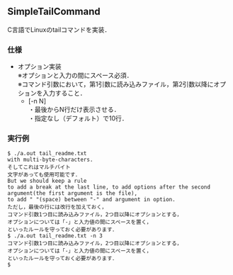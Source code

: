 ## SimpleTailCommand
C言語でLinuxのtailコマンドを実装．
### 仕様
- オプション実装  
※オプションと入力の間にスペース必須．  
※コマンド引数において，第1引数に読み込みファイル，第2引数以降にオプションを入力すること．
    - [-n N]  
    ・最後からN行だけ表示させる．  
    ・指定なし（デフォルト）で10行．
    
### 実行例
```
$ ./a.out tail_readme.txt
with multi-byte-characters.
そしてこれはマルチバイト
文字があっても使用可能です．
But we should keep a rule 
to add a break at the last line, to add options after the second argument(the first argument is the file), 
to add " "(space) between "-" and argument in option.
ただし，最後の行には改行を加えておく，
コマンド引数1つ目に読み込みファイル，2つ目以降にオプションとする，
オプションについては「-」と入力値の間にスペースを置く，
といったルールを守っておく必要があります．
$ ./a.out tail_readme.txt -n 3
コマンド引数1つ目に読み込みファイル，2つ目以降にオプションとする，
オプションについては「-」と入力値の間にスペースを置く，
といったルールを守っておく必要があります．
$
```
